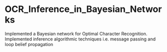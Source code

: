 # OCR_Inference_in_Bayesian_Networks
Implemented a Bayesian network for Optimal Character Recognition. Implemented inference algorithmic techniques i.e. message passing and loop belief propagation
